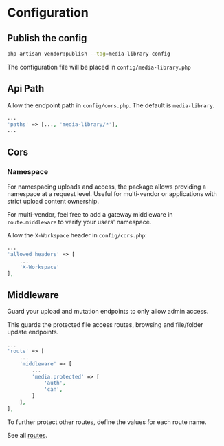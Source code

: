 # Configuration



## Publish the config



```bash
php artisan vendor:publish --tag=media-library-config
```

The configuration file will be placed in `config/media-library.php`

## Api Path
Allow the endpoint path in `config/cors.php`. The default is `media-library`.
```php
...
'paths' => [..., 'media-library/*'],
...
```


## Cors

### Namespace
For namespacing uploads and access, the package allows providing a namespace at a request level. Useful for multi-vendor or applications with strict upload content ownership.

For multi-vendor, feel free to add a gateway middleware in `route.middleware` to verify your users' namespace.

Allow the `X-Workspace` header in `config/cors.php`:

```php
...
'allowed_headers' => [
    ...
    'X-Workspace'
],
```


## Middleware

Guard your upload and mutation endpoints to only allow admin access.

This guards the protected file access routes, browsing and file/folder update endpoints.

```php
...
'route' => [
	...
    'middleware' => [
        ...
        'media.protected' => [
            'auth',
            'can',
        ]
    ],
],
```

To further protect other routes, define the values for each route name.

See all [routes](/routes).
